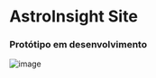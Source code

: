 # AstroInsight Site
### Protótipo em desenvolvimento
![image](https://github.com/user-attachments/assets/00577c36-a23a-4705-bb89-dbe93326ad0b)
